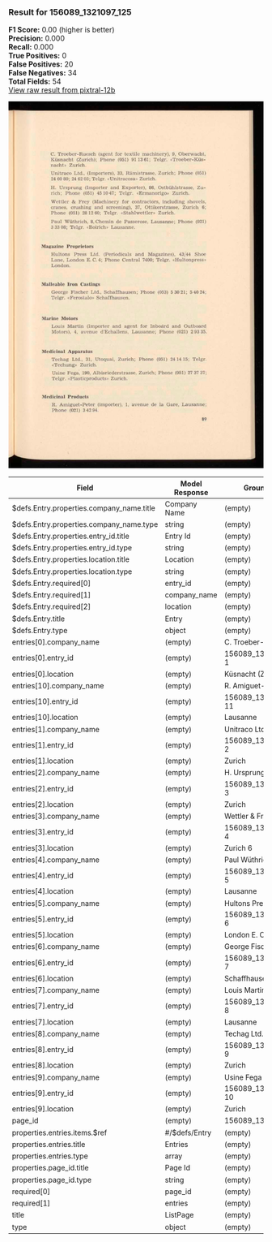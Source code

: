 ### Result for 156089_1321097_125
**F1 Score:** 0.00 (higher is better)<br>**Precision:** 0.000<br>**Recall:** 0.000<br>**True Positives:** 0<br>**False Positives:** 20<br>**False Negatives:** 34<br>**Total Fields:** 54<br>[View raw result from pixtral-12b](https://github.com/RISE-UNIBAS/humanities_data_benchmark/blob/main/results/2025-10-28/T0388/request_T0388_156089_1321097_125.json)

<img src="https://github.com/RISE-UNIBAS/humanities_data_benchmark/blob/main/benchmarks/company_lists/images/156089_1321097_125.jpg?raw=true" alt="156089_1321097_125" width="600px">

| Field | Model Response | Ground Truth | Fuzzy Score | Match |
|-------|----------------|--------------|-------------|-------|
| $defs.Entry.properties.company_name.title | Company Name | (empty) | 0.000 | ❌ |
| $defs.Entry.properties.company_name.type | string | (empty) | 0.000 | ❌ |
| $defs.Entry.properties.entry_id.title | Entry Id | (empty) | 0.000 | ❌ |
| $defs.Entry.properties.entry_id.type | string | (empty) | 0.000 | ❌ |
| $defs.Entry.properties.location.title | Location | (empty) | 0.000 | ❌ |
| $defs.Entry.properties.location.type | string | (empty) | 0.000 | ❌ |
| $defs.Entry.required[0] | entry_id | (empty) | 0.000 | ❌ |
| $defs.Entry.required[1] | company_name | (empty) | 0.000 | ❌ |
| $defs.Entry.required[2] | location | (empty) | 0.000 | ❌ |
| $defs.Entry.title | Entry | (empty) | 0.000 | ❌ |
| $defs.Entry.type | object | (empty) | 0.000 | ❌ |
| entries[0].company_name | (empty) | C. Troeber-Ruesch | 0.000 | ❌ |
| entries[0].entry_id | (empty) | 156089_1321097_125-1 | 0.000 | ❌ |
| entries[0].location | (empty) | Küsnacht (Zurich) | 0.000 | ❌ |
| entries[10].company_name | (empty) | R. Amiguet-Peter | 0.000 | ❌ |
| entries[10].entry_id | (empty) | 156089_1321097_125-11 | 0.000 | ❌ |
| entries[10].location | (empty) | Lausanne | 0.000 | ❌ |
| entries[1].company_name | (empty) | Unitraco Ltd. | 0.000 | ❌ |
| entries[1].entry_id | (empty) | 156089_1321097_125-2 | 0.000 | ❌ |
| entries[1].location | (empty) | Zurich | 0.000 | ❌ |
| entries[2].company_name | (empty) | H. Ursprung | 0.000 | ❌ |
| entries[2].entry_id | (empty) | 156089_1321097_125-3 | 0.000 | ❌ |
| entries[2].location | (empty) | Zurich | 0.000 | ❌ |
| entries[3].company_name | (empty) | Wettler & Frey | 0.000 | ❌ |
| entries[3].entry_id | (empty) | 156089_1321097_125-4 | 0.000 | ❌ |
| entries[3].location | (empty) | Zurich 6 | 0.000 | ❌ |
| entries[4].company_name | (empty) | Paul Wüthrich | 0.000 | ❌ |
| entries[4].entry_id | (empty) | 156089_1321097_125-5 | 0.000 | ❌ |
| entries[4].location | (empty) | Lausanne | 0.000 | ❌ |
| entries[5].company_name | (empty) | Hultons Press Ltd. | 0.000 | ❌ |
| entries[5].entry_id | (empty) | 156089_1321097_125-6 | 0.000 | ❌ |
| entries[5].location | (empty) | London E. C. 4 | 0.000 | ❌ |
| entries[6].company_name | (empty) | George Fischer Ltd. | 0.000 | ❌ |
| entries[6].entry_id | (empty) | 156089_1321097_125-7 | 0.000 | ❌ |
| entries[6].location | (empty) | Schaffhausen | 0.000 | ❌ |
| entries[7].company_name | (empty) | Louis Martin | 0.000 | ❌ |
| entries[7].entry_id | (empty) | 156089_1321097_125-8 | 0.000 | ❌ |
| entries[7].location | (empty) | Lausanne | 0.000 | ❌ |
| entries[8].company_name | (empty) | Techag Ltd. | 0.000 | ❌ |
| entries[8].entry_id | (empty) | 156089_1321097_125-9 | 0.000 | ❌ |
| entries[8].location | (empty) | Zurich | 0.000 | ❌ |
| entries[9].company_name | (empty) | Usine Fega | 0.000 | ❌ |
| entries[9].entry_id | (empty) | 156089_1321097_125-10 | 0.000 | ❌ |
| entries[9].location | (empty) | Zurich | 0.000 | ❌ |
| page_id | (empty) | 156089_1321097_125 | 0.000 | ❌ |
| properties.entries.items.$ref | #/$defs/Entry | (empty) | 0.000 | ❌ |
| properties.entries.title | Entries | (empty) | 0.000 | ❌ |
| properties.entries.type | array | (empty) | 0.000 | ❌ |
| properties.page_id.title | Page Id | (empty) | 0.000 | ❌ |
| properties.page_id.type | string | (empty) | 0.000 | ❌ |
| required[0] | page_id | (empty) | 0.000 | ❌ |
| required[1] | entries | (empty) | 0.000 | ❌ |
| title | ListPage | (empty) | 0.000 | ❌ |
| type | object | (empty) | 0.000 | ❌ |
